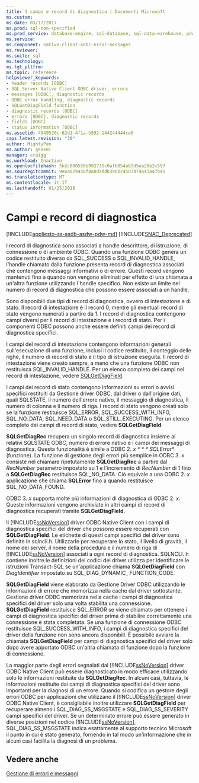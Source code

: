 ```yaml
---
title: I campi e record di diagnostica | Documenti Microsoft
ms.custom: 
ms.date: 03/17/2017
ms.prod: sql-non-specified
ms.prod_service: database-engine, sql-database, sql-data-warehouse, pdw
ms.service: 
ms.component: native-client-odbc-error-messages
ms.reviewer: 
ms.suite: sql
ms.technology: 
ms.tgt_pltfrm: 
ms.topic: reference
helpviewer_keywords:
- header records [ODBC]
- SQL Server Native Client ODBC driver, errors
- messages [ODBC], diagnostic records
- ODBC error handling, diagnostic records
- SQLGetDiagField function
- diagnostic records [ODBC]
- errors [ODBC], diagnostic records
- fields [ODBC]
- status information [ODBC]
ms.assetid: 4949530c-62d1-4f1a-b592-144244444ce0
caps.latest.revision: "30"
author: MightyPen
ms.author: genemi
manager: craigg
ms.workload: Inactive
ms.openlocfilehash: 5b2c800550b992735c0af6854a83d5ea28a2c597
ms.sourcegitcommit: 9e6a029456f4a8daddb396bc45d7874a43a47b45
ms.translationtype: MT
ms.contentlocale: it-IT
ms.lasthandoff: 01/25/2018
---
```

# <a name="diagnostic-records-and-fields"></a>Campi e record di diagnostica
[!INCLUDE[appliesto-ss-asdb-asdw-pdw-md](../../includes/appliesto-ss-asdb-asdw-pdw-md.md)]
[!INCLUDE[SNAC_Deprecated](../../includes/snac-deprecated.md)]

  I record di diagnostica sono associati a handle descrittore, di istruzione, di connessione o di ambiente ODBC. Quando una funzione ODBC genera un codice restituito diverso da SQL_SUCCESS o SQL_INVALID_HANDLE, l'handle chiamato dalla funzione presenta record di diagnostica associati che contengono messaggi informativi o di errore. Questi record vengono mantenuti fino a quando non vengono eliminati per effetto di una chiamata a un'altra funzione utilizzando l'handle specifico. Non esiste un limite nel numero di record di diagnostica che possono essere associati a un handle.  
  
 Sono disponibili due tipi di record di diagnostica, ovvero di intestazione e di stato. Il record di intestazione è il record 0, mentre gli eventuali record di stato vengono numerati a partire da 1. I record di diagnostica contengono campi diversi per il record di intestazione e i record di stato. Per i componenti ODBC possono anche essere definiti campi dei record di diagnostica specifici.  
  
 I campi del record di intestazione contengono informazioni generali sull'esecuzione di una funzione, inclusi il codice restituito, il conteggio delle righe, il numero di record di stato e il tipo di istruzione eseguita. Il record di intestazione viene creato sempre, a meno che una funzione ODBC non restituisca SQL_INVALID_HANDLE. Per un elenco completo dei campi nel record di intestazione, vedere [SQLGetDiagField](../../relational-databases/native-client-odbc-api/sqlgetdiagfield.md).  
  
 I campi dei record di stato contengono informazioni su errori o avvisi specifici restituiti da Gestione driver ODBC, dal driver o dall'origine dati, quali SQLSTATE, il numero dell'errore nativo, il messaggio di diagnostica, il numero di colonna e il numero di riga. I record di stato vengono creati solo se la funzione restituisce SQL_ERROR, SQL_SUCCESS_WITH_INFO, SQL_NO_DATA, SQL_NEED_DATA o SQL_STILL_EXECUTING. Per un elenco completo dei campi di record di stato, vedere **SQLGetDiagField**.  
  
 **SQLGetDiagRec** recupera un singolo record di diagnostica insieme ai relativi SQLSTATE ODBC, numero di errore nativo e i campi dei messaggi di diagnostica. Questa funzionalità è simile a ODBC 2. *x * * * SQLError** (funzione). La funzione di gestione degli errori più semplice in ODBC 3. *x* consiste nel chiamare ripetutamente **SQLGetDiagRec** a partire dal *RecNumber* parametro impostato su 1 e l'incremento di *RecNumber* di 1 fino a **SQLGetDiagRec** restituisce SQL_NO_DATA. Ciò equivale a una ODBC 2. *x* applicazione che chiama **SQLError** fino a quando restituisce SQL_NO_DATA_FOUND.  
  
 ODBC 3. *x* supporta molte più informazioni di diagnostica di ODBC 2. *x*. Queste informazioni vengono archiviate in altri campi di record di diagnostica recuperati tramite **SQLGetDiagField**.  
  
 Il [!INCLUDE[ssNoVersion](../../includes/ssnoversion-md.md)] driver ODBC Native Client con i campi di diagnostica specifici del driver che possono essere recuperati con **SQLGetDiagField**. Le etichette di questi campi specifici del driver sono definite in sqlncli.h. Utilizzarle per recuperare lo stato, il livello di gravità, il nome del server, il nome della procedura e il numero di riga di [!INCLUDE[ssNoVersion](../../includes/ssnoversion-md.md)] associati a ogni record di diagnostica. SQLNCLI. h contiene inoltre le definizioni dei codici del driver utilizza per identificare le istruzioni Transact-SQL se un'applicazione chiama **SQLGetDiagField** con *DiagIdentifier* impostato su SQL_DIAG_DYNAMIC_ FUNCTION_CODE.  
  
 **SQLGetDiagField** viene elaborato da Gestione Driver ODBC utilizzando le informazioni di errore che memorizza nella cache dal driver sottostante. Gestione driver ODBC memorizza nella cache i campi di diagnostica specifici del driver solo una volta stabilita una connessione. **SQLGetDiagField** restituisce SQL_ERROR se viene chiamato per ottenere i campi di diagnostica specifici del driver prima di stabilire correttamente una connessione è stata completata. Se una funzione di connessione ODBC restituisce SQL_SUCCESS_WITH_INFO, i campi di diagnostica specifici del driver della funzione non sono ancora disponibili. È possibile avviare la chiamata **SQLGetDiagField** per campi di diagnostica specifici del driver solo dopo avere apportato ODBC un'altra chiamata di funzione dopo la funzione di connessione.  
  
 La maggior parte degli errori segnalati dal [!INCLUDE[ssNoVersion](../../includes/ssnoversion-md.md)] driver ODBC Native Client può essere diagnosticato in modo efficace utilizzando solo le informazioni restituite da **SQLGetDiagRec**. In alcuni casi, tuttavia, le informazioni restituite dai campi di diagnostica specifici del driver sono importanti per la diagnosi di un errore. Quando si codifica un gestore degli errori ODBC per applicazioni che utilizzano il [!INCLUDE[ssNoVersion](../../includes/ssnoversion-md.md)] driver ODBC Native Client, è consigliabile inoltre utilizzare **SQLGetDiagField** per recuperare almeno i SQL_DIAG_SS_MSGSTATE e SQL_DIAG_SS_SEVERITY campi specifici del driver. Se un determinato errore può essere generato in diverse posizioni nel codice [!INCLUDE[ssNoVersion](../../includes/ssnoversion-md.md)], SQL_DIAG_SS_MSGSTATE indica esattamente al supporto tecnico Microsoft il punto in cui è stato generato, fornendo in tal modo un'informazione che in alcuni casi facilita la diagnosi di un problema.  
  
## <a name="see-also"></a>Vedere anche  
 [Gestione di errori e messaggi](../../relational-databases/native-client-odbc-error-messages/handling-errors-and-messages.md)  
  
  
